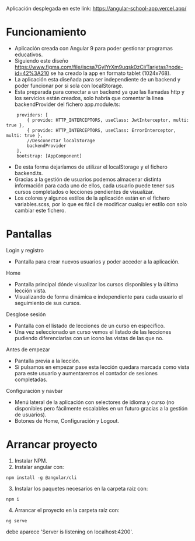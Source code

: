 Aplicación desplegada en este link: https://angular-school-app.vercel.app/

# Funcionamiento
- Aplicación creada con Angular 9 para poder gestionar programas educativos.
- Siguiendo este diseño https://www.figma.com/file/iscsa7GyIYrXm9uqsk0zCi/Tarjetas?node-id=42%3A210 se ha creado la app en formato tablet (1024x768).
- La aplicación esta diseñada para ser independiente de un backend y poder funcionar por si sola con localStorage.
- Esta preparada para conectar a un backend ya que las llamadas http y los servicios están creados, solo habría que comentar la linea backendProvider del fichero app.module.ts:
~~~
    providers: [
        { provide: HTTP_INTERCEPTORS, useClass: JwtInterceptor, multi: true },
        { provide: HTTP_INTERCEPTORS, useClass: ErrorInterceptor, multi: true },
        //Desconectar localStorage
        backendProvider
    ],
    bootstrap: [AppComponent]
~~~
- De esta forma dejaríamos de utilizar el localStorage y el fichero backend.ts.
- Gracias a la gestión de usuarios podemos almacenar distinta información para cada uno de ellos, cada usuario puede tener sus cursos completados o lecciones pendientes de visualizar.
- Los colores y algunos estilos de la aplicación están en el fichero variables.scss, por lo que es fácil de modificar cualquier estilo con solo cambiar este fichero.

# Pantallas
Login y registro
- Pantalla para crear nuevos usuarios y poder acceder a la aplicación.

Home
- Pantalla principal dónde visualizar los cursos disponibles y la última lección vista.
- Visualizando de forma dinámica e independiente para cada usuario el seguimiento de sus cursos.

Desglose sesión
- Pantalla con el listado de lecciones de un curso en específico.
- Una vez seleccionado un curso vemos el listado de las lecciones pudiendo diferenciarlas con un icono las vistas de las que no.

Antes de empezar
- Pantalla previa a la lección.
- Si pulsamos en empezar pase esta lección quedara marcada como vista para este usuario y aumentaremos el contador de sesiones completadas.

Configuración y navbar
- Menú lateral de la aplicación con selectores de idioma y curso (no disponibles pero fácilmente escalables en un futuro gracias a la gestión de usuarios).
- Botones de Home, Configuración y Logout.


# Arrancar proyecto
1. Instalar NPM.
2. Instalar angular con:
~~~
npm install -g @angular/cli
~~~
3. Instalar los paquetes necesarios en la carpeta raíz con:
~~~
npm i
~~~
4. Arrancar el proyecto en la carpeta raíz con:
~~~
ng serve
~~~
debe aparece 'Server is listening on localhost:4200'.